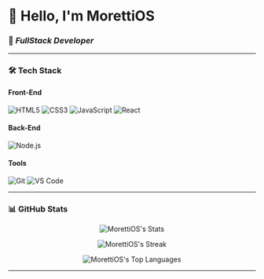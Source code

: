 # 👋 Hello, I'm **MorettiOS**  
### 🚀 *FullStack Developer*  
---

### 🛠️ **Tech Stack**  
#### **Front-End**  
![HTML5](https://img.shields.io/badge/-HTML5-E34F26?logo=html5&logoColor=white)
![CSS3](https://img.shields.io/badge/-CSS3-1572B6?logo=css3&logoColor=white)
![JavaScript](https://img.shields.io/badge/-JavaScript-F7DF1E?logo=javascript&logoColor=black)
![React](https://img.shields.io/badge/-React-61DAFB?logo=react&logoColor=black)  

#### **Back-End**  
![Node.js](https://img.shields.io/badge/-Node.js-339933?logo=node.js&logoColor=white)  

#### **Tools**  
![Git](https://img.shields.io/badge/-Git-F05032?logo=git&logoColor=white)
![VS Code](https://img.shields.io/badge/-VS%20Code-007ACC?logo=visual-studio-code&logoColor=white)  

---

### 📊 **GitHub Stats**  
<div align="center">  

![MorettiOS's Stats](https://github-readme-stats.vercel.app/api?username=MorettiOS&theme=shades-of-purple&show_icons=true&hide_border=false&count_private=true)

![MorettiOS's Streak](https://github-readme-streak-stats.herokuapp.com/?user=MorettiOS&theme=shades-of-purple&hide_border=false)

![MorettiOS's Top Languages](https://github-readme-stats.vercel.app/api/top-langs/?username=MorettiOS&theme=shades-of-purple&show_icons=true&hide_border=false&layout=compact)

</div>  

---
